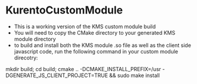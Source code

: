 # KurentoCustomModule

* This is a working version of the KMS custom module build
* You will need to copy the CMake directory to your generated KMS module directory
* to build and install both the KMS module .so file as well as the client side javascript code, run the following command in your custom module direcotry:

 mkdir build; cd build; cmake .. -DCMAKE_INSTALL_PREFIX=/usr -DGENERATE_JS_CLIENT_PROJECT=TRUE && sudo make install
